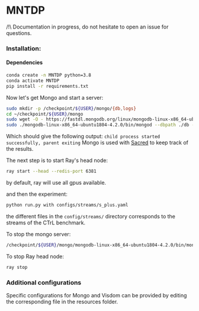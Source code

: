 # MNTDP
/!\ Documentation in progress, do not hesitate to open an issue for questions.

### Installation:

#### Dependencies
```bash
conda create -n MNTDP python=3.8
conda activate MNTDP
pip install -r requirements.txt
```

Now let's get Mongo and start a server:

```bash
sudo mkdir -p /checkpoint/${USER}/mongo/{db,logs}
cd ~/checkpoint/${USER}/mongo
sudo wget -O - https://fastdl.mongodb.org/linux/mongodb-linux-x86_64-ubuntu1804-4.2.0.tgz | sudo tar -xzvf -  
sudo ./mongodb-linux-x86_64-ubuntu1804-4.2.0/bin/mongod --dbpath ./db --logpath ./logs/mongodb.log --fork
```

Which should give the following output: `child process started successfully, parent exiting`
Mongo is used with [Sacred](https://github.com/IDSIA/sacred) to keep track of the results.

The next step is to start Ray's head node:
```bash
ray start --head --redis-port 6381
```
by default, ray will use all gpus available.

and then the experiment:
```bash
python run.py with configs/streams/s_plus.yaml
```

the different files in the `config/streams/` directory corresponds to the streams of the CTrL benchmark.


To stop the mongo server:

```bash
/checkpoint/${USER}/mongo/mongodb-linux-x86_64-ubuntu1804-4.2.0/bin/mongod --dbpath /checkpoint/${USER}/mongo/db --shutdown
```

To stop Ray head node:

```bash
ray stop
```

### Additional configurations
Specific configurations for Mongo and Visdom can be provided by editing the corresponding file in the resources folder.
